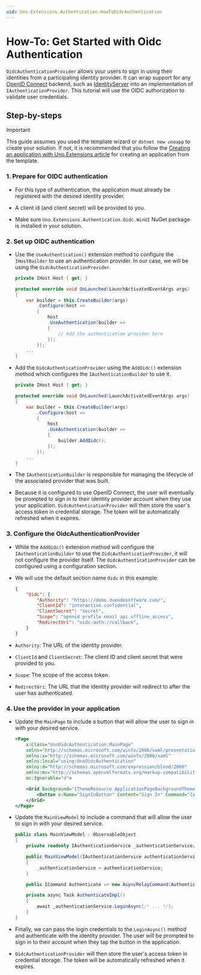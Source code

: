 ```yaml
---
uid: Uno.Extensions.Authentication.HowToOidcAuthentication
---
```

# How-To: Get Started with Oidc Authentication

`OidcAuthenticationProvider` allows your users to sign in using their identities from a participating identity provider. It can wrap support for any [OpenID Connect](https://openid.net/connect/) backend, such as [IdentityServer](https://duendesoftware.com/products/identityserver) into an implementation of `IAuthenticationProvider`. This tutorial will use the OIDC authorization to validate user credentials.

## Step-by-steps

> [!IMPORTANT]
> This guide assumes you used the template wizard or `dotnet new unoapp` to create your solution. If not, it is recommended that you follow the [Creating an application with Uno.Extensions article](xref:Uno.Extensions.HowToGettingStarted) for creating an application from the template.

### 1. Prepare for OIDC authentication

- For this type of authentication, the application must already be registered with the desired identity provider.

- A client id (and client secret) will be provided to you.

- Make sure `Uno.Extensions.Authentication.Oidc.WinUI` NuGet package is installed in your solution.

### 2. Set up OIDC authentication

- Use the `UseAuthentication()` extension method to configure the `IHostBuilder` to use an authentication provider. In our case, we will be using the `OidcAuthenticationProvider`.

    ```csharp
    private IHost Host { get; }

    protected override void OnLaunched(LaunchActivatedEventArgs args)
    {
        var builder = this.CreateBuilder(args)
            .Configure(host =>
            {
                host
                .UseAuthentication(builder =>
                {
                    // Add the authentication provider here
                });
            });
        ...
    }
    ```

- Add the `OidcAuthenticationProvider` using the `AddOidc()` extension method which configures the `IAuthenticationBuilder` to use it.

    ```csharp
    private IHost Host { get; }

    protected override void OnLaunched(LaunchActivatedEventArgs args)
    {
        var builder = this.CreateBuilder(args)
            .Configure(host =>
            {
                host
                .UseAuthentication(builder =>
                {
                    builder.AddOidc();
                });
            });
        ...
    }
    ```

- The `IAuthenticationBuilder` is responsible for managing the lifecycle of the associated provider that was built.

- Because it is configured to use OpenID Connect, the user will eventually be prompted to sign in to their identity provider account when they use your application. `OidcAuthenticationProvider` will then store the user's access token in credential storage. The token will be automatically refreshed when it expires.

### 3. Configure the OidcAuthenticationProvider

- While the `AddOidc()` extension method will configure the `IAuthenticationBuilder` to use the `OidcAuthenticationProvider`, it will not configure the provider itself. The `OidcAuthenticationProvider` can be configured using a configuration section.

- We will use the default section name `Oidc` in this example:

    ```json
    {
        "Oidc": {
            "Authority": "https://demo.duendesoftware.com/",
            "ClientId": "interactive.confidential",
            "ClientSecret": "secret",
            "Scope": "openid profile email api offline_access",
            "RedirectUri": "oidc-auth://callback",
        }
    }
    ```

- `Authority`: The URL of the identity provider.

- `ClientId` and `ClientSecret`: The client ID and client secret that were provided to you.

- `Scope`: The scope of the access token.

- `RedirectUri`: The URL that the identity provider will redirect to after the user has authenticated.

### 4. Use the provider in your application

- Update the `MainPage` to include a button that will allow the user to sign in with your desired service.

    ```xml
    <Page
        x:Class="UnoOidcAuthentication.MainPage"
        xmlns="http://schemas.microsoft.com/winfx/2006/xaml/presentation"
        xmlns:x="http://schemas.microsoft.com/winfx/2006/xaml"
        xmlns:local="using:UnoOidcAuthentication"
        xmlns:d="http://schemas.microsoft.com/expression/blend/2008"
        xmlns:mc="http://schemas.openxmlformats.org/markup-compatibility/2006"
        mc:Ignorable="d">

        <Grid Background="{ThemeResource ApplicationPageBackgroundThemeBrush}">
            <Button x:Name="SignInButton" Content="Sign In" Command="{x:Bind ViewModel.Authenticate}" />
        </Grid>
    </Page>
    ```

- Update the `MainViewModel` to include a command that will allow the user to sign in with your desired service.

    ```csharp
    public class MainViewModel : ObservableObject
    {
        private readonly IAuthenticationService _authenticationService;

        public MainViewModel(IAuthenticationService authenticationService)
        {
            _authenticationService = authenticationService;
        }

        public ICommand Authenticate => new AsyncRelayCommand(AuthenticateImpl);

        private async Task AuthenticateImpl()
        {
            await _authenticationService.LoginAsync(/* ... */);
        }
    }
    ```

- Finally, we can pass the login credentials to the `LoginAsync()` method and authenticate with the identity provider. The user will be prompted to sign in to their account when they tap the button in the application.

- `OidcAuthenticationProvider` will then store the user's access token in credential storage. The token will be automatically refreshed when it expires.
